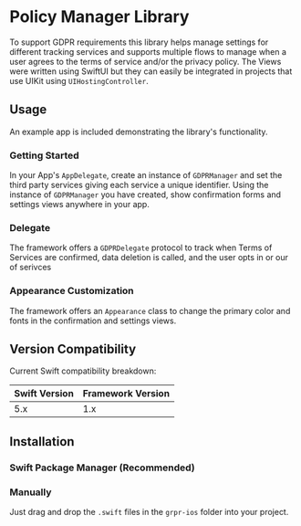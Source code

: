 # Policy Manager Library


To support GDPR requirements this library helps manage settings for different tracking services and supports multiple flows to manage when a user agrees to the terms of service and/or the privacy policy.
The Views were written using SwiftUI but they can easily be integrated in projects that use UIKit using `UIHostingController`.


## Usage

An example app is included demonstrating the library's functionality.

### Getting Started

In your App's `AppDelegate`, create an instance of `GDPRManager` and set the third party services giving each service a unique identifier.
Using the instance of `GDPRManager` you have created, show confirmation forms and settings views anywhere in your app.

### Delegate

The framework offers a `GDPRDelegate` protocol to track when Terms of Services are confirmed, data deletion is called, and the user opts in or our of serivces

### Appearance Customization

The framework offers an `Appearance` class to change the primary color and fonts in the confirmation and settings views.

## Version Compatibility

Current Swift compatibility breakdown:

| Swift Version | Framework Version |
| ------------- | ----------------- |
| 5.x           | 1.x               |


## Installation

### Swift Package Manager (Recommended)

<!-- todo -->

### Manually

Just drag and drop the `.swift` files in the `grpr-ios` folder into your project.

